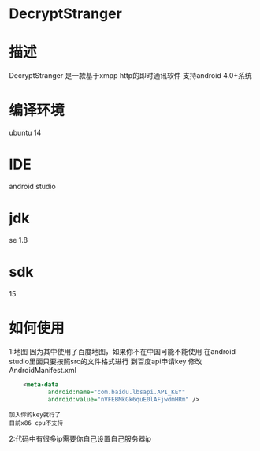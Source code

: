 # DecryptStranger

# 描述
 DecryptStranger 是一款基于xmpp http的即时通讯软件
 支持android 4.0+系统
 
# 编译环境
  ubuntu 14

# IDE
  android studio
  
# jdk 
  se 1.8

# sdk
  15

# 如何使用
  
  1:地图
  	因为其中使用了百度地图，如果你不在中国可能不能使用
  	在android studio里面只要按照src的文件格式进行
	到百度api申请key 修改AndroidManifest.xml
 ```xml
	 <meta-data
            android:name="com.baidu.lbsapi.API_KEY"
            android:value="nVFEBMkGk6quE0lAFjwdmHRm" />
 ```
	加入你的key就行了
	目前x86 cpu不支持
2:代码中有很多ip需要你自己设置自己服务器ip
   
  

  
